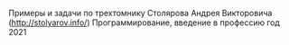 Примеры и задачи по трехтомнику Столярова Андрея Викторовича (http://stolyarov.info/)
Программирование, введение в профессию
год 2021

